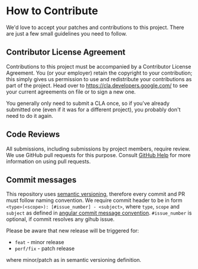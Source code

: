 # How to Contribute

We'd love to accept your patches and contributions to this project. There are just a few small guidelines you need to follow.

## Contributor License Agreement

Contributions to this project must be accompanied by a Contributor License Agreement. You (or your employer) retain the copyright to your contribution; this simply gives us permission to use and redistribute your contributions as part of the project. Head over to <https://cla.developers.google.com/> to see your current agreements on file or to sign a new one.

You generally only need to submit a CLA once, so if you've already submitted one (even if it was for a different project), you probably don't need to do it again.

## Code Reviews

All submissions, including submissions by project members, require review. We use GitHub pull requests for this purpose. Consult
[GitHub Help](https://help.github.com/articles/about-pull-requests/) for more information on using pull requests.

## Commit messages

This repository uses [semantic versioning](https://semver.org/), therefore every commit and PR must follow naming convention. We require commit header to be in form `<type>(<scope>): [#issue_number] - <subject>`, where `type`, `scope` and
`subject` as defined in  [angular commit message convention](https://github.com/angular/angular.js/blob/master/DEVELOPERS.md#type). `#issue_number` is optional, if commit resolves any gihub issue.

Please be aware that new release will be triggered for:
* `feat` - minor release
* `perf/fix` - patch release

where minor/patch as in semantic versioning definition.